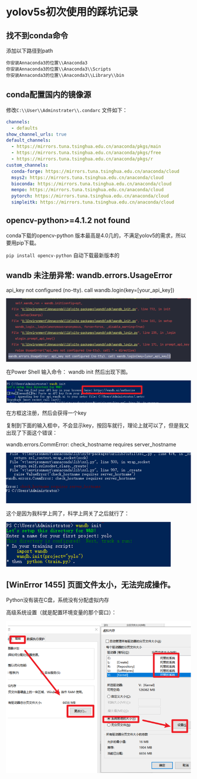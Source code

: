 # yolov5s初次使用的踩坑记录

## 找不到conda命令

添加以下路径到path

```
你安装Annaconda3的位置\\Anaconda3
你安装Annaconda3的位置\\Anaconda3\\Scripts
你安装Annaconda3的位置\\Anaconda3\\Library\\bin
```

## conda配置国内的镜像源

修改`C:\\User\\Adminstrater\\.condarc` 文件如下：

```yaml
channels:
  - defaults
show_channel_urls: true
default_channels:
  - https://mirrors.tuna.tsinghua.edu.cn/anaconda/pkgs/main
  - https://mirrors.tuna.tsinghua.edu.cn/anaconda/pkgs/free
  - https://mirrors.tuna.tsinghua.edu.cn/anaconda/pkgs/r
custom_channels:
  conda-forge: https://mirrors.tuna.tsinghua.edu.cn/anaconda/cloud
  msys2: https://mirrors.tuna.tsinghua.edu.cn/anaconda/cloud
  bioconda: https://mirrors.tuna.tsinghua.edu.cn/anaconda/cloud
  menpo: https://mirrors.tuna.tsinghua.edu.cn/anaconda/cloud
  pytorch: https://mirrors.tuna.tsinghua.edu.cn/anaconda/cloud
  simpleitk: https://mirrors.tuna.tsinghua.edu.cn/anaconda/cloud
```

##  opencv-python>=4.1.2 not found

conda下载的opencv-python 版本最高是4.0几的，不满足yolov5的需求，所以要用pip下载。

`pip install opencv-python` 自动下载最新版本的



## wandb 未注册异常: wandb.errors.UsageError

api_key not configured (no-tty). call wandb.login(key=[your_api_key])

![image-20210903184332412](yolov5s初次使用的踩坑记录.imgs/image-20210903184332412.png)

在Power Shell 输入命令： wandb init 然后出现下图。

![image-20210903184351780](yolov5s初次使用的踩坑记录.imgs/image-20210903184351780.png)

在方框这注册，然后会获得一个key

复制到下面的输入框中，不会显示key，按回车就行，理论上就可以了，但是我又出现了下面这个错误：

wandb.errors.CommError: check_hostname requires server_hostname

![image-20210903184432597](yolov5s初次使用的踩坑记录.imgs/image-20210903184432597.png)

这个是因为我科学上网了，科学上网关了之后就行了：

![image-20210903184452228](yolov5s初次使用的踩坑记录.imgs/image-20210903184452228.png)

## [WinError 1455] 页面文件太小，无法完成操作。

Python没有装在C盘，系统没有分配虚拟内存

高级系统设置（就是配置环境变量的那个窗口）：

![image-20210903184821783](yolov5s初次使用的踩坑记录.imgs/image-20210903184821783.png)

